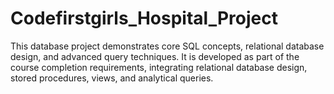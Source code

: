 # Codefirstgirls_Hospital_Project
This database project demonstrates core SQL concepts, relational database design, and advanced query techniques. It is developed as part of the course completion requirements, integrating relational database design, stored procedures, views, and analytical queries.

